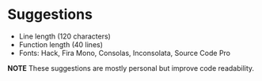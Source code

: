 # Suggestions
- Line length (120 characters)
- Function length (40 lines)
- Fonts: Hack, Fira Mono, Consolas, Inconsolata, Source Code Pro

**NOTE** These suggestions are mostly personal but improve code readability.
